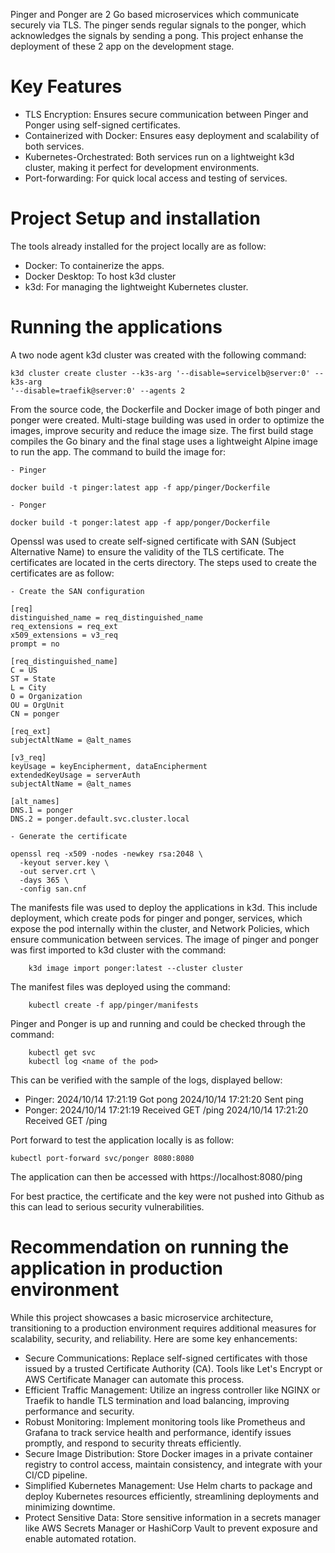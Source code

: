 
Pinger and Ponger are 2 Go based microservices which communicate securely via TLS. The pinger sends
regular signals to the ponger, which acknowledges the signals by sending a pong. This project
enhanse the deployment of these 2 app on the development stage.


# Key Features
- TLS Encryption: Ensures secure communication between Pinger and Ponger using self-signed
certificates.
- Containerized with Docker: Ensures easy deployment and scalability of both services.
- Kubernetes-Orchestrated: Both services run on a lightweight k3d cluster, making it perfect for
development environments.
- Port-forwarding: For quick local access and testing of services.


# Project Setup and installation
The tools already installed for the project locally are as follow:
- Docker: To containerize the apps.
- Docker Desktop: To host k3d cluster
- k3d: For managing the lightweight Kubernetes cluster.


# Running the applications

A two node agent k3d cluster was created with the following command:

``` 
k3d cluster create cluster --k3s-arg '--disable=servicelb@server:0' --k3s-arg
'--disable=traefik@server:0' --agents 2 
```

From the source code, the Dockerfile and Docker image of both pinger and ponger were created.
Multi-stage building was used in order to optimize the images, improve security and reduce the image
size. The first build stage compiles the Go binary and the final stage uses a lightweight Alpine
image to run the app. The command to build the image for:

    - Pinger
``` 
docker build -t pinger:latest app -f app/pinger/Dockerfile 
```

    - Ponger
``` 
docker build -t ponger:latest app -f app/ponger/Dockerfile 
```

Openssl was used to create self-signed certificate with SAN (Subject Alternative Name) to ensure the
validity of the TLS certificate. The certificates are located in the certs directory. The steps used
to create the certificates are as follow:

    - Create the SAN configuration
``` 
[req]
distinguished_name = req_distinguished_name
req_extensions = req_ext
x509_extensions = v3_req
prompt = no

[req_distinguished_name]
C = US
ST = State
L = City
O = Organization
OU = OrgUnit
CN = ponger

[req_ext]
subjectAltName = @alt_names

[v3_req]
keyUsage = keyEncipherment, dataEncipherment
extendedKeyUsage = serverAuth
subjectAltName = @alt_names

[alt_names]
DNS.1 = ponger
DNS.2 = ponger.default.svc.cluster.local 
```

    - Generate the certificate
``` 
openssl req -x509 -nodes -newkey rsa:2048 \
  -keyout server.key \
  -out server.crt \
  -days 365 \
  -config san.cnf 
```


The manifests file was used to deploy the applications in k3d. This include deployment, which create
pods for pinger and ponger, services, which expose the pod internally within the cluster, and
Network Policies, which ensure communication between services.
The image of pinger and ponger was first imported to k3d cluster with the command:

``` k3d image import pinger:latest --cluster cluster
    k3d image import ponger:latest --cluster cluster 
```

The manifest files was deployed using the command:

``` kubectl create -f app/ponger/manifests 
    kubectl create -f app/pinger/manifests 
```


Pinger and Ponger is up and running and could be checked through the command:
``` kubectl get pod 
    kubectl get svc 
    kubectl log <name of the pod> 
```

This can be verified with the sample of the logs, displayed bellow:
  - Pinger:
2024/10/14 17:21:19 Got pong
2024/10/14 17:21:20 Sent ping
  - Ponger:
2024/10/14 17:21:19 Received GET /ping
2024/10/14 17:21:20 Received GET /ping

Port forward to test the application locally is as follow:
``` 
kubectl port-forward svc/ponger 8080:8080 
```

The application can then be accessed with
https://localhost:8080/ping


For best practice, the certificate and the key were not pushed into Github as this can lead to
serious security vulnerabilities.


# Recommendation on running the application in production environment
While this project showcases a basic microservice architecture, transitioning to a production
environment requires additional measures for scalability, security, and reliability. Here are some
key enhancements:
- Secure Communications: Replace self-signed certificates with those issued by a trusted Certificate Authority (CA). Tools like Let's Encrypt or AWS Certificate Manager can automate this process.
- Efficient Traffic Management: Utilize an ingress controller like NGINX or Traefik to handle TLS termination and load balancing, improving performance and security.
- Robust Monitoring: Implement monitoring tools like Prometheus and Grafana to track service health and performance, identify issues promptly, and respond to security threats efficiently.
- Secure Image Distribution: Store Docker images in a private container registry to control access, maintain consistency, and integrate with your CI/CD pipeline.
- Simplified Kubernetes Management: Use Helm charts to package and deploy Kubernetes resources efficiently, streamlining deployments and minimizing downtime.
- Protect Sensitive Data: Store sensitive information in a secrets manager like AWS Secrets Manager or HashiCorp Vault to prevent exposure and enable automated rotation.